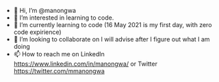- 👋 Hi, I’m @manongwa
- 👀 I’m interested in learning to code.
- 🌱 I’m currently learning to code (16 May 2021 is my first day, with zero code expirience)
- 💞️ I’m looking to collaborate on I will advise after I figure out what I am doing
- 📫 How to reach me on LinkedIn https://www.linkedin.com/in/manongwa/ or Twitter https://twitter.com/mmanongwa
<!---
manongwa/manongwa is a ✨ special ✨ repository because its `README.md` (this file) appears on your GitHub profile.
You can click the Preview link to take a look at your changes.
--->
